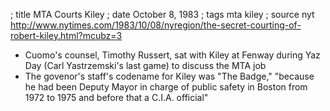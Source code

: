 ; title MTA Courts Kiley
; date October 8, 1983
; tags mta kiley
; source nyt http://www.nytimes.com/1983/10/08/nyregion/the-secret-courting-of-robert-kiley.html?mcubz=3

- Cuomo's counsel, Timothy Russert, sat with Kiley at Fenway during Yaz Day (Carl Yastrzemski's last game) to discuss the MTA job
- The govenor's staff's codename for Kiley was "The Badge," "because he had been Deputy Mayor in charge of public safety in Boston from 1972 to 1975 and before that a C.I.A. official"
